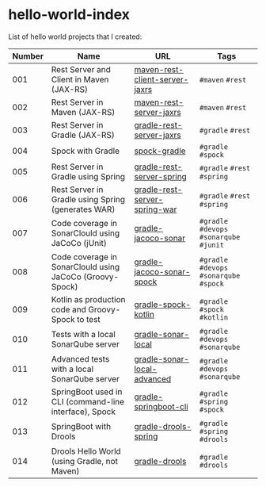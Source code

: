 # hello-world-index
List of hello world projects that I created:

| Number    | Name                                                      | URL                                                                                           | Tags                                      |
| ---       | ---                                                       | ---                                                                                           | ---                                       |
| 001       | Rest Server and Client in Maven (JAX-RS)                  | [maven-rest-client-server-jaxrs](https://github.com/topera/maven-rest-client-server-jaxrs)    | `#maven` `#rest`                          |
| 002       | Rest Server in Maven (JAX-RS)                             | [maven-rest-server-jaxrs](https://github.com/topera/maven-rest-server-jaxrs)                  | `#maven` `#rest`                          |
| 003       | Rest Server in Gradle (JAX-RS)                            | [gradle-rest-server-jaxrs](https://github.com/topera/gradle-rest-server-jaxrs)                | `#gradle` `#rest`                         |
| 004       | Spock with Gradle                                         | [spock-gradle](https://github.com/topera/gradle-spock)                                        | `#gradle` `#spock`                        |
| 005       | Rest Server in Gradle using Spring                        | [gradle-rest-server-spring](https://github.com/topera/gradle-rest-server-spring)              | `#gradle` `#rest` `#spring`               |
| 006       | Rest Server in Gradle using Spring (generates WAR)        | [gradle-rest-server-spring-war](https://github.com/topera/gradle-rest-server-spring-war)      | `#gradle` `#rest` `#spring`               |
| 007       | Code coverage in SonarClould using JaCoCo (jUnit)         | [gradle-jacoco-sonar](https://github.com/topera/gradle-jacoco-sonar)                          | `#gradle` `#devops` `#sonarqube` `#junit` |
| 008       | Code coverage in SonarClould using JaCoCo (Groovy-Spock)  | [gradle-jacoco-sonar-spock](https://github.com/topera/gradle-jacoco-sonar-spock)              | `#gradle` `#devops` `#sonarqube` `#spock` |
| 009       | Kotlin as production code and Groovy-Spock to test        | [gradle-spock-kotlin](https://github.com/topera/gradle-spock-kotlin)                          | `#gradle` `#spock` `#kotlin`              |
| 010       | Tests with a local SonarQube server                       | [gradle-sonar-local](https://github.com/topera/gradle-sonar-local)                            | `#gradle` `#devops` `#sonarqube`          |
| 011       | Advanced tests with a local SonarQube server              | [gradle-sonar-local-advanced](https://github.com/topera/gradle-sonar-local-advanced)          | `#gradle` `#devops` `#sonarqube`          |
| 012       | SpringBoot used in CLI (command-line interface), Spock    | [gradle-springboot-cli](https://github.com/topera/gradle-springboot-cli)                      | `#gradle` `#spring` `#spock`              |
| 013       | SpringBoot with Drools                                    | [gradle-drools-spring](https://github.com/topera/gradle-drools-spring)                        | `#gradle` `#spring` `#drools`             |
| 014       | Drools Hello World (using Gradle, not Maven)              | [gradle-drools](https://github.com/topera/gradle-drools)                                      | `#gradle` `#drools`                       |
